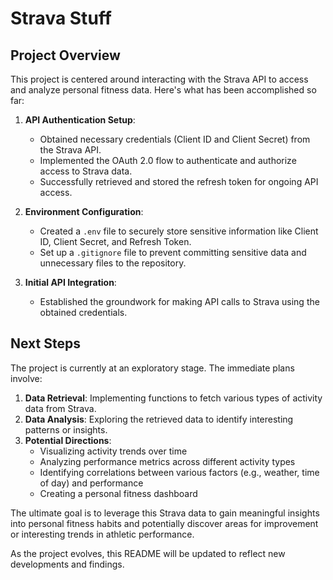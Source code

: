 # Strava Stuff

## Project Overview

This project is centered around interacting with the Strava API to access and analyze personal fitness data. Here's what has been accomplished so far:

1. **API Authentication Setup**: 
   - Obtained necessary credentials (Client ID and Client Secret) from the Strava API.
   - Implemented the OAuth 2.0 flow to authenticate and authorize access to Strava data.
   - Successfully retrieved and stored the refresh token for ongoing API access.

2. **Environment Configuration**:
   - Created a `.env` file to securely store sensitive information like Client ID, Client Secret, and Refresh Token.
   - Set up a `.gitignore` file to prevent committing sensitive data and unnecessary files to the repository.

3. **Initial API Integration**:
   - Established the groundwork for making API calls to Strava using the obtained credentials.

## Next Steps

The project is currently at an exploratory stage. The immediate plans involve:

1. **Data Retrieval**: Implementing functions to fetch various types of activity data from Strava.
2. **Data Analysis**: Exploring the retrieved data to identify interesting patterns or insights.
3. **Potential Directions**:
   - Visualizing activity trends over time
   - Analyzing performance metrics across different activity types
   - Identifying correlations between various factors (e.g., weather, time of day) and performance
   - Creating a personal fitness dashboard

The ultimate goal is to leverage this Strava data to gain meaningful insights into personal fitness habits and potentially discover areas for improvement or interesting trends in athletic performance.

As the project evolves, this README will be updated to reflect new developments and findings.
